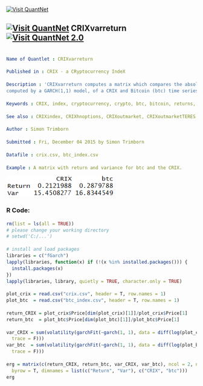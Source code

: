 
[<img src="https://github.com/QuantLet/Styleguide-and-FAQ/blob/master/pictures/banner.png" width="880" alt="Visit QuantNet">](http://quantlet.de/index.php?p=info)

## [<img src="https://github.com/QuantLet/Styleguide-and-Validation-procedure/blob/master/pictures/qloqo.png" alt="Visit QuantNet">](http://quantlet.de/) **CRIXvarreturn** [<img src="https://github.com/QuantLet/Styleguide-and-Validation-procedure/blob/master/pictures/QN2.png" width="60" alt="Visit QuantNet 2.0">](http://quantlet.de/d3/ia)

```yaml

Name of Quantlet : CRIXvarreturn

Published in : CRIX - a CRyptocurrency IndeX

Description : 'CRIXvarreturn computes a matrix which compares the absolut return and the variance,
computed by a GARCH(1,1) model, of a CRIX and Bitcoin (btc) time series.'

Keywords : CRIX, index, cryptocurrency, crypto, btc, bitcoin, returns, variance, garch

See also : CRIXindex, CRIXhnoptions, CRIXoutmarket, CRIXoutmarketTERES

Author : Simon Trimborn

Submitted : Fri, December 04 2015 by Simon Trimborn

Datafile : crix.csv, btc_index.csv

Example : A matrix with return and variance for btc and the CRIX.

```

![Picture1](CRIXvarreturn_plot.PNG)


### R Code:
```r
rm(list = ls(all = TRUE))
# please change your working directory 
# setwd('C:/...')

# install and load packages
libraries = c("fGarch")
lapply(libraries, function(x) if (!(x %in% installed.packages())) {
  install.packages(x)
})
lapply(libraries, library, quietly = TRUE, character.only = TRUE)

plot_crix = read.csv("crix.csv", header = T, row.names = 1)
plot_btc  = read.csv("btc_index.csv", header = T, row.names = 1)

return_CRIX = plot_crix$Price[dim(plot_crix)[1]]/plot_crix$Price[1]
return_btc  = plot_btc$Price[dim(plot_btc)[1]]/plot_btc$Price[1]

var_CRIX = sum(volatility(garchFit(~garch(1, 1), data = diff(log(plot_crix$Price)), 
  trace = F)))
var_btc  = sum(volatility(garchFit(~garch(1, 1), data = diff(log(plot_btc$Price)), 
  trace = F)))

erg = matrix(c(return_CRIX, return_btc, var_CRIX, var_btc), ncol = 2, nrow = 2, 
  byrow = T, dimnames = list(c("Return", "Var"), c("CRIX", "btc")))
erg 

```
